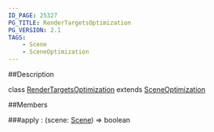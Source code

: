 ```yaml
---
ID_PAGE: 25327
PG_TITLE: RenderTargetsOptimization
PG_VERSION: 2.1
TAGS:
    - Scene
    - SceneOptimization
---
```

##Description

class [RenderTargetsOptimization](/classes/2.2-alpha/RenderTargetsOptimization) extends [SceneOptimization](/classes/2.2-alpha/SceneOptimization)



##Members

###apply : (scene: [Scene](/classes/2.2-alpha/Scene)) =&gt; boolean



